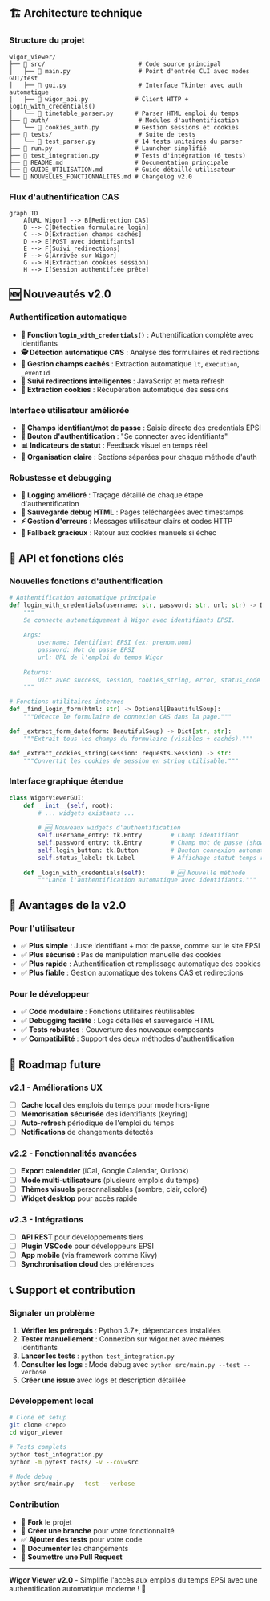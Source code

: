 ## 🏗️ Architecture technique

### Structure du projet
```
wigor_viewer/
├── 📁 src/                          # Code source principal
│   ├── 📄 main.py                   # Point d'entrée CLI avec modes GUI/test  
│   ├── 📄 gui.py                    # Interface Tkinter avec auth automatique
│   ├── 📄 wigor_api.py             # Client HTTP + login_with_credentials()
│   └── 📄 timetable_parser.py      # Parser HTML emploi du temps
├── 📁 auth/                         # Modules d'authentification  
│   └── 📄 cookies_auth.py          # Gestion sessions et cookies
├── 📁 tests/                        # Suite de tests
│   └── 📄 test_parser.py           # 14 tests unitaires du parser
├── 📄 run.py                       # Launcher simplifié  
├── 📄 test_integration.py          # Tests d'intégration (6 tests)
├── 📄 README.md                    # Documentation principale
├── 📄 GUIDE_UTILISATION.md         # Guide détaillé utilisateur
└── 📄 NOUVELLES_FONCTIONNALITES.md # Changelog v2.0
```

### Flux d'authentification CAS
```mermaid
graph TD
    A[URL Wigor] --> B[Redirection CAS]
    B --> C[Détection formulaire login]
    C --> D[Extraction champs cachés]
    D --> E[POST avec identifiants]
    E --> F[Suivi redirections]
    F --> G[Arrivée sur Wigor]
    G --> H[Extraction cookies session]
    H --> I[Session authentifiée prête]
```

## 🆕 Nouveautés v2.0

### Authentification automatique
- **🔑 Fonction `login_with_credentials()`** : Authentification complète avec identifiants
- **🕵️ Détection automatique CAS** : Analyse des formulaires et redirections
- **🔐 Gestion champs cachés** : Extraction automatique `lt`, `execution`, `_eventId`
- **🔄 Suivi redirections intelligentes** : JavaScript et meta refresh
- **🍪 Extraction cookies** : Récupération automatique des sessions

### Interface utilisateur améliorée
- **👤 Champs identifiant/mot de passe** : Saisie directe des credentials EPSI
- **🔘 Bouton d'authentification** : "Se connecter avec identifiants"  
- **📊 Indicateurs de statut** : Feedback visuel en temps réel
- **🎨 Organisation claire** : Sections séparées pour chaque méthode d'auth

### Robustesse et debugging
- **📝 Logging amélioré** : Traçage détaillé de chaque étape d'authentification
- **💾 Sauvegarde debug HTML** : Pages téléchargées avec timestamps
- **⚡ Gestion d'erreurs** : Messages utilisateur clairs et codes HTTP
- **🔄 Fallback gracieux** : Retour aux cookies manuels si échec

## 🔧 API et fonctions clés

### Nouvelles fonctions d'authentification

```python
# Authentification automatique principale  
def login_with_credentials(username: str, password: str, url: str) -> Dict:
    """
    Se connecte automatiquement à Wigor avec identifiants EPSI.
    
    Args:
        username: Identifiant EPSI (ex: prenom.nom)
        password: Mot de passe EPSI
        url: URL de l'emploi du temps Wigor
        
    Returns:
        Dict avec success, session, cookies_string, error, status_code
    """

# Fonctions utilitaires internes
def _find_login_form(html: str) -> Optional[BeautifulSoup]:
    """Détecte le formulaire de connexion CAS dans la page."""

def _extract_form_data(form: BeautifulSoup) -> Dict[str, str]:
    """Extrait tous les champs du formulaire (visibles + cachés)."""

def _extract_cookies_string(session: requests.Session) -> str:
    """Convertit les cookies de session en string utilisable."""
```

### Interface graphique étendue

```python
class WigorViewerGUI:
    def __init__(self, root):
        # ... widgets existants ...
        
        # 🆕 Nouveaux widgets d'authentification
        self.username_entry: tk.Entry        # Champ identifiant
        self.password_entry: tk.Entry        # Champ mot de passe (show="*")  
        self.login_button: tk.Button         # Bouton connexion automatique
        self.status_label: tk.Label          # Affichage statut temps réel
    
    def _login_with_credentials(self):       # 🆕 Nouvelle méthode
        """Lance l'authentification automatique avec identifiants."""
```

## 🎯 Avantages de la v2.0

### Pour l'utilisateur
- ✅ **Plus simple** : Juste identifiant + mot de passe, comme sur le site EPSI
- ✅ **Plus sécurisé** : Pas de manipulation manuelle des cookies
- ✅ **Plus rapide** : Authentification et remplissage automatique des cookies
- ✅ **Plus fiable** : Gestion automatique des tokens CAS et redirections

### Pour le développeur  
- ✅ **Code modulaire** : Fonctions utilitaires réutilisables
- ✅ **Debugging facilité** : Logs détaillés et sauvegarde HTML
- ✅ **Tests robustes** : Couverture des nouveaux composants
- ✅ **Compatibilité** : Support des deux méthodes d'authentification

## 🚧 Roadmap future

### v2.1 - Améliorations UX
- [ ] **Cache local** des emplois du temps pour mode hors-ligne
- [ ] **Mémorisation sécurisée** des identifiants (keyring)
- [ ] **Auto-refresh** périodique de l'emploi du temps
- [ ] **Notifications** de changements détectés

### v2.2 - Fonctionnalités avancées  
- [ ] **Export calendrier** (iCal, Google Calendar, Outlook)
- [ ] **Mode multi-utilisateurs** (plusieurs emplois du temps)
- [ ] **Thèmes visuels** personnalisables (sombre, clair, coloré)
- [ ] **Widget desktop** pour accès rapide

### v2.3 - Intégrations
- [ ] **API REST** pour développements tiers
- [ ] **Plugin VSCode** pour développeurs EPSI  
- [ ] **App mobile** (via framework comme Kivy)
- [ ] **Synchronisation cloud** des préférences

## 📞 Support et contribution

### Signaler un problème
1. **Vérifier les prérequis** : Python 3.7+, dépendances installées
2. **Tester manuellement** : Connexion sur wigor.net avec mêmes identifiants  
3. **Lancer les tests** : `python test_integration.py`
4. **Consulter les logs** : Mode debug avec `python src/main.py --test --verbose`
5. **Créer une issue** avec logs et description détaillée

### Développement local
```bash
# Clone et setup
git clone <repo>
cd wigor_viewer

# Tests complets
python test_integration.py
python -m pytest tests/ -v --cov=src

# Mode debug
python src/main.py --test --verbose
```

### Contribution
- 🍴 **Fork** le projet
- 🌿 **Créer une branche** pour votre fonctionnalité  
- ✅ **Ajouter des tests** pour votre code
- 📝 **Documenter** les changements
- 🔄 **Soumettre une Pull Request**

---

**Wigor Viewer v2.0** - Simplifie l'accès aux emplois du temps EPSI avec une authentification automatique moderne ! 🚀